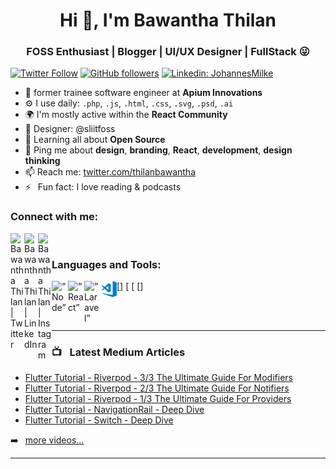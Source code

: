 <h1 align="center">Hi 👋, I'm Bawantha Thilan</h1>
<h3 align="center">FOSS Enthusiast | Blogger | UI/UX Designer | FullStack 😜</h3>

[![Twitter Follow](https://img.shields.io/twitter/follow/thilanbawantha?color=1DA1F2&label=Followers&logo=twitter&style=for-the-badge)][twitter]
[![GitHub followers](https://img.shields.io/github/followers/bawanthathilan?logo=GitHub&style=for-the-badge)][github]
[![Linkedin: JohannesMilke](https://img.shields.io/badge/-CONNECT-blue?style=for-the-badge&logo=Linkedin&link=https://www.linkedin.com/in/bawanthathilan/)][linkedin]

- 🏢 former trainee software engineer at **Apium Innovations**
- ⚙️ I use daily: `.php`, `.js`, `.html`, `.css`, `.svg`, `.psd`, `.ai`
- 🌍 I'm mostly active within the **React Community**
- 💅 Designer: @sliitfoss
- 🌱 Learning all about **Open Source**
- 💬 Ping me about **design**, **branding**, **React**, **development**, **design thinking**
- 📫 Reach me: [twitter.com/thilanbawantha](https://twitter.com/thilanbawantha)
- ⚡ &ensp;Fun fact: I love reading & podcasts

### Connect with me:


[<img align="left" alt="Bawantha Thilan | Twitter" width="22px" src="https://cdn.jsdelivr.net/npm/simple-icons@v3/icons/twitter.svg" />][twitter]
[<img align="left" alt="Bawantha Thilan | LinkedIn" width="22px" src="https://cdn.jsdelivr.net/npm/simple-icons@v3/icons/linkedin.svg" />][linkedin]
[<img align="left" alt="Bawantha Thilan | Instagram" width="22px" src="https://cdn.jsdelivr.net/npm/simple-icons@v3/icons/instagram.svg" />][instagram]

<br />

### Languages and Tools:
[<img align="left" alt=“Node” width="26px" src="https://www.vectorlogo.zone/util/preview.html?image=/logos/nodejs/nodejs-horizontal.svg" />]
[<img align="left" alt=“React” width="26px" src="https://www.vectorlogo.zone/util/preview.html?image=/logos/reactjs/reactjs-icon.svg" />
[<img align="left" alt=“Laravel” width="26px" src="https://www.vectorlogo.zone/util/preview.html?image=/logos/laravel/laravel-ar21.svg" />
[<img align="left" alt=“Github” width="26px" src="https://raw.githubusercontent.com/github/explore/80688e429a7d4ef2fca1e82350fe8e3517d3494d/topics/visual-studio-code/visual-studio-code.png" />]



<br />
<br />

---

### 📺 &ensp;Latest Medium Articles

<!-- YOUTUBE:START -->
- [Flutter Tutorial - Riverpod - 3/3 The Ultimate Guide For Modifiers](https://www.youtube.com/watch?v=7h2BrtK8Bpg)
- [Flutter Tutorial - Riverpod - 2/3 The Ultimate Guide For Notifiers](https://www.youtube.com/watch?v=vD-I1ARIMnk)
- [Flutter Tutorial - Riverpod - 1/3 The Ultimate Guide For Providers](https://www.youtube.com/watch?v=8H3bwxxla4Y)
- [Flutter Tutorial - NavigationRail - Deep Dive](https://www.youtube.com/watch?v=t8vPjrCTHyg)
- [Flutter Tutorial - Switch - Deep Dive](https://www.youtube.com/watch?v=PVuJ-If0AuU)
<!-- YOUTUBE:END -->

➡️ &ensp;[more videos...](https://youtube.com/JohannesMilke/videos)

---


[twitter]: https://twitter.com/intent/follow?original_referer=https%3A%2F%2Fgithub.com%2FJohannesMilke&screen_name=JohannesMilke
[linkedin]: https://linkedin.com/in/bawanthathilan
[github]: https://github.com/bawanthathilan
[instagram]: https://www.instagram.com/bawwa_
